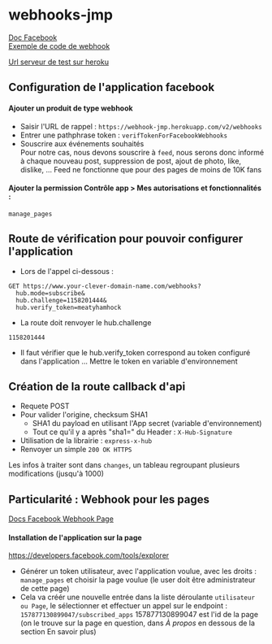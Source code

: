 # webhooks-jmp

[Doc Facebook](https://developers.facebook.com/docs/graph-api/webhooks/getting-started#create-endpoint)  
[Exemple de  code de webhook](https://github.com/fbsamples/graph-api-webhooks-samples/blob/master/heroku/index.js])

[Url serveur de test sur heroku](https://webhook-jmp.herokuapp.com/v2/webhooks)

## Configuration de l'application facebook

#### Ajouter un produit de type webhook

- Saisir l'URL de rappel : ```https://webhook-jmp.herokuapp.com/v2/webhooks```
- Entrer une pathphrase token : ```verifTokenForFacebookWebhooks```
- Souscrire aux événements souhaités  
  Pour notre cas, nous devons souscrire à ```feed```, nous serons donc informé à chaque nouveau post, suppression de post, ajout de photo, like, dislike, ...
  Feed ne fonctionne que pour des pages de moins de 10K fans

#### Ajouter la permission Contrôle app > Mes autorisations et fonctionnalités : 
```manage_pages```


## Route de vérification pour pouvoir configurer l'application

- Lors de l'appel ci-dessous :
```
GET https://www.your-clever-domain-name.com/webhooks?
  hub.mode=subscribe&
  hub.challenge=1158201444&
  hub.verify_token=meatyhamhock
```
- La route doit renvoyer le hub.challenge
```
1158201444
```

- Il faut vérifier que le hub.verify_token correspond au token configuré dans l'application 
... Mettre le token en variable d'environnement


## Création de la route callback d'api

- Requete POST
- Pour valider l'origine, checksum SHA1  
   - SHA1 du payload en utilisant l'App secret (variable d'environnement) 
   - Tout ce qu'il y a après "sha1=" du Header : ```X-Hub-Signature```
- Utilisation de la librairie : ```express-x-hub```
- Renvoyer un simple ```200 OK HTTPS```

Les infos à traiter sont dans ````changes````, un tableau regroupant plusieurs modifications (jusqu'à 1000)

## Particularité : Webhook pour les pages
[Docs Facebook Webhook Page](https://developers.facebook.com/docs/graph-api/webhooks/getting-started/webhooks-for-pages)

#### Installation de l'application sur la page
https://developers.facebook.com/tools/explorer
- Générer un token utilisateur, avec l'application voulue, avec les droits : ```manage_pages``` et choisir la page voulue (le user doit être administrateur de cette page)
- Cela va créér une nouvelle entrée dans la liste déroulante ```utilisateur ou Page```, le sélectionner et effectuer un appel sur le endpoint : ```157877130899047/subscribed_apps```
157877130899047 est l'id de la page (on le trouve sur la page en question, dans *À propos* en dessous de la section En savoir plus)
